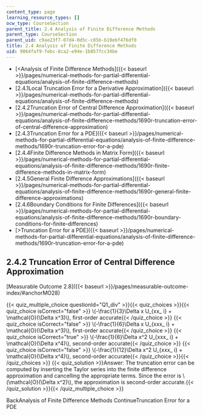 ```yaml
---
content_type: page
learning_resource_types: []
ocw_type: CourseSection
parent_title: 2.4 Analysis of Finite Difference Methods
parent_type: CourseSection
parent_uid: c9ae23f7-07d4-0d5c-c85b-b19ebf476df0
title: 2.4 Analysis of Finite Difference Methods
uid: 9064faf9-febc-8ca2-e94e-1b057fcc34be
---
```


*   [\<Analysis of Finite Difference Methods]({{< baseurl >}}/pages/numerical-methods-for-partial-differential-equations/analysis-of-finite-difference-methods)
*   [2.4.1Local Truncation Error for a Derivative Approximation]({{< baseurl >}}/pages/numerical-methods-for-partial-differential-equations/analysis-of-finite-difference-methods)
*   [2.4.2Truncation Error of Central Difference Approximation]({{< baseurl >}}/pages/numerical-methods-for-partial-differential-equations/analysis-of-finite-difference-methods/1690r-truncation-error-of-central-difference-approximation)
*   [2.4.3Truncation Error for a PDE]({{< baseurl >}}/pages/numerical-methods-for-partial-differential-equations/analysis-of-finite-difference-methods/1690r-truncation-error-for-a-pde)
*   [2.4.4Finite Difference Methods in Matrix Form]({{< baseurl >}}/pages/numerical-methods-for-partial-differential-equations/analysis-of-finite-difference-methods/1690r-finite-difference-methods-in-matrix-form)
*   [2.4.5General Finite Difference Approximations]({{< baseurl >}}/pages/numerical-methods-for-partial-differential-equations/analysis-of-finite-difference-methods/1690r-general-finite-difference-approximations)
*   [2.4.6Boundary Conditions for Finite Differences]({{< baseurl >}}/pages/numerical-methods-for-partial-differential-equations/analysis-of-finite-difference-methods/1690r-boundary-conditions-for-finite-differences)
*   [\>Truncation Error for a PDE]({{< baseurl >}}/pages/numerical-methods-for-partial-differential-equations/analysis-of-finite-difference-methods/1690r-truncation-error-for-a-pde)

2.4.2 Truncation Error of Central Difference Approximation
----------------------------------------------------------

[Measurable Outcome 2.8]({{< baseurl >}}/pages/measurable-outcome-index/#anchorMO28)

{{< quiz_multiple_choice questionId="Q1_div" >}}{{< quiz_choices >}}{{< quiz_choice isCorrect="false" >}} \\(-\\frac{1}{3}\\Delta x U\_{xx\_ i} + \\mathcal{O}(\\Delta x^3)\\), first-order accurate{{< /quiz_choice >}}
{{< quiz_choice isCorrect="false" >}} \\(-\\frac{1}{6}\\Delta x U\_{xxx\_ i} + \\mathcal{O}(\\Delta x^3)\\), first-order accurate{{< /quiz_choice >}}
{{< quiz_choice isCorrect="true" >}} \\(-\\frac{1}{6}\\Delta x^2 U\_{xxx\_ i} + \\mathcal{O}(\\Delta x^4)\\), second-order accurate{{< /quiz_choice >}}
{{< quiz_choice isCorrect="false" >}} \\(-\\frac{1}{12}\\Delta x^2 U\_{xxx\_ i} + \\mathcal{O}(\\Delta x^4)\\), second-order accurate{{< /quiz_choice >}}{{< /quiz_choices >}}
{{< quiz_solution >}}Answer: The truncation error can be computed by inserting the Taylor series into the finite difference approximation and cancelling the appropriate terms. Since the error is \\(\\mathcal{O}(\\Delta x^2)\\), the approximation is second-order accurate.{{< /quiz_solution >}}{{< /quiz_multiple_choice >}}

BackAnalysis of Finite Difference Methods ContinueTruncation Error for a PDE